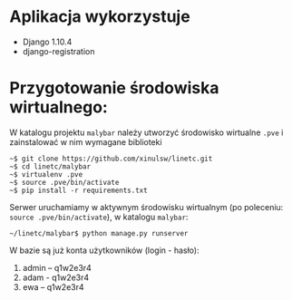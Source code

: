 # Aplikacja wykorzystuje
- Django 1.10.4
- django-registration

# Przygotowanie środowiska wirtualnego:

W katalogu projektu `malybar` należy utworzyć środowisko wirtualne `.pve` 
i zainstalować w nim wymagane biblioteki  

    ~$ git clone https://github.com/xinulsw/linetc.git
    ~$ cd linetc/malybar
    ~$ virtualenv .pve
    ~$ source .pve/bin/activate
    ~$ pip install -r requirements.txt

Serwer uruchamiamy w aktywnym środowisku wirtualnym (po poleceniu:
`source .pve/bin/activate`), w katalogu `malybar`:

    ~/linetc/malybar$ python manage.py runserver

W bazie są już konta użytkowników (login - hasło):

1. admin – q1w2e3r4
2. adam - q1w2e3r4
3. ewa – q1w2e3r4
